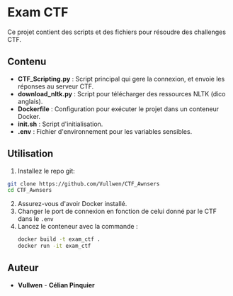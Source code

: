 # Exam CTF

Ce projet contient des scripts et des fichiers pour résoudre des challenges CTF.

## Contenu

- **CTF_Scripting.py** : Script principal qui gere la connexion, et envoie les réponses au serveur CTF.
- **download_nltk.py** : Script pour télécharger des ressources NLTK (dico anglais).
- **Dockerfile** : Configuration pour exécuter le projet dans un conteneur Docker.
- **init.sh** : Script d'initialisation.
- **.env** : Fichier d'environnement pour les variables sensibles.

## Utilisation
1. Installez le repo git:
  ```bash
  git clone https://github.com/Vullwen/CTF_Awnsers
  cd CTF_Awnsers
  ```
2. Assurez-vous d'avoir Docker installé.
3. Changer le port de connexion en fonction de celui donné par le CTF dans le `.env`
4. Lancez le conteneur avec la commande :
   ```bash
   docker build -t exam_ctf .
   docker run -it exam_ctf
   ```


## Auteur

- **Vullwen** - **Célian Pinquier**
